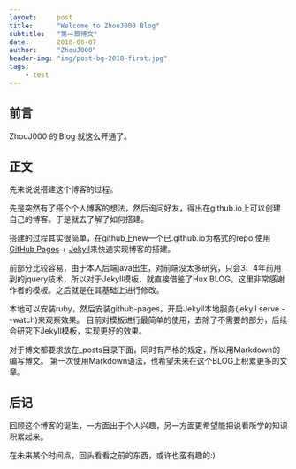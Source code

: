 ```yaml
---
layout:     post
title:      "Welcome to ZhouJ000 Blog"
subtitle:   "第一篇博文"
date:       2018-06-07
author:     "ZhouJ000"
header-img: "img/post-bg-2018-first.jpg"
tags:
    - test
---
```


## 前言

ZhouJ000 的 Blog 就这么开通了。


## 正文

先来说说搭建这个博客的过程。

先是突然有了搭个个人博客的想法，然后询问好友，得出在github.io上可以创建自己的博客。于是就去了解了如何搭建。

搭建的过程其实很简单，在github上new一个已<username>.github.io为格式的repo,使用[GitHub Pages](https://pages.github.com/) + [Jekyll](https://jekyllrb.com/)来快速实现博客的搭建。

前部分比较容易，由于本人后端java出生，对前端没太多研究，只会3、4年前用到的jquery技术，所以对于Jekyll模板，就直接借鉴了Hux BLOG，这里非常感谢作者的模板。之后就是在其基础上进行修改。

本地可以安装ruby，然后安装github-pages，开启Jekyll本地服务(jekyll serve --watch)来观察效果。
目前对模板进行最简单的使用，去除了不需要的部分，后续会研究下Jekyll模板，实现更好的效果。

对于博文都要求放在_posts目录下面，同时有严格的规定，所以用Markdown的编写博文。
第一次使用Markdown语法，也希望未来在这个BLOG上积累更多的文章。


## 后记

回顾这个博客的诞生，一方面出于个人兴趣，另一方面更希望能把说看所学的知识积累起来。

在未来某个时间点，回头看看之前的东西，或许也蛮有趣的:)
